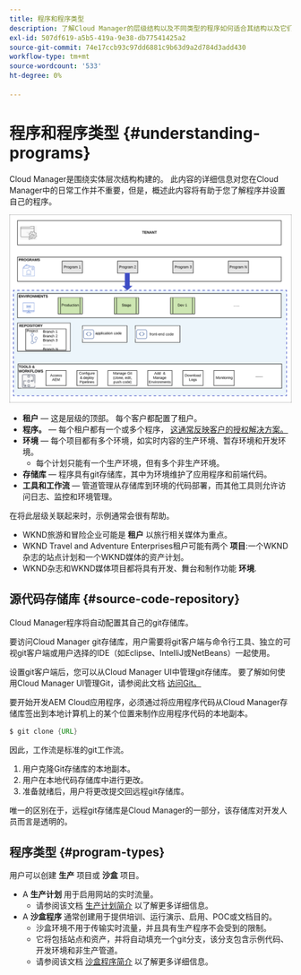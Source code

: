 ```yaml
---
title: 程序和程序类型
description: 了解Cloud Manager的层级结构以及不同类型的程序如何适合其结构以及它们有何不同。
exl-id: 507df619-a5b5-419a-9e38-db77541425a2
source-git-commit: 74e17ccb93c97dd6881c9b63d9a2d784d3add430
workflow-type: tm+mt
source-wordcount: '533'
ht-degree: 0%

---
```



# 程序和程序类型 {#understanding-programs}

Cloud Manager是围绕实体层次结构构建的。 此内容的详细信息对您在Cloud Manager中的日常工作并不重要，但是，概述此内容将有助于您了解程序并设置自己的程序。

![Cloud Manager层次结构](assets/program-types1.png)

* **租户**  — 这是层级的顶部。 每个客户都配置了租户。
* **程序。**  — 每个租户都有一个或多个程序， [这通常反映客户的授权解决方案。](introduction-production-programs.md)
* **环境**  — 每个项目都有多个环境，如实时内容的生产环境、暂存环境和开发环境。
   * 每个计划只能有一个生产环境，但有多个非生产环境。
* **存储库**  — 程序具有git存储库，其中为环境维护了应用程序和前端代码。
* **工具和工作流**  — 管道管理从存储库到环境的代码部署，而其他工具则允许访问日志、监控和环境管理。

在将此层级关联起来时，示例通常会很有帮助。

* WKND旅游和冒险企业可能是 **租户** 以旅行相关媒体为重点。
* WKND Travel and Adventure Enterprises租户可能有两个 **项目**:一个WKND杂志的站点计划和一个WKND媒体的资产计划。
* WKND杂志和WKND媒体项目都将具有开发、舞台和制作功能 **环境**.

## 源代码存储库 {#source-code-repository}

Cloud Manager程序将自动配置其自己的git存储库。

要访问Cloud Manager git存储库，用户需要将git客户端与命令行工具、独立的可视git客户端或用户选择的IDE（如Eclipse、IntelliJ或NetBeans）一起使用。

设置git客户端后，您可以从Cloud Manager UI中管理git存储库。 要了解如何使用Cloud Manager UI管理Git，请参阅此文档 [访问Git。](/help/implementing/cloud-manager/managing-code/accessing-repos.md)

要开始开发AEM Cloud应用程序，必须通过将应用程序代码从Cloud Manager存储库签出到本地计算机上的某个位置来制作应用程序代码的本地副本。

```java
$ git clone {URL}
```

因此，工作流是标准的git工作流。

1. 用户克隆Git存储库的本地副本。
1. 用户在本地代码存储库中进行更改。
1. 准备就绪后，用户将更改提交回远程git存储库。

唯一的区别在于，远程git存储库是Cloud Manager的一部分，该存储库对开发人员而言是透明的。

## 程序类型 {#program-types}

用户可以创建 **生产** 项目或 **沙盒** 项目。

* A **生产计划** 用于启用网站的实时流量。
   * 请参阅该文档 [生产计划简介](/help/implementing/cloud-manager/getting-access-to-aem-in-cloud/introduction-production-programs.md) 以了解更多详细信息。
* A **沙盒程序** 通常创建用于提供培训、运行演示、启用、POC或文档目的。
   * 沙盒环境不用于传输实时流量，并且具有生产程序不会受到的限制。
   * 它将包括站点和资产，并将自动填充一个git分支，该分支包含示例代码、开发环境和非生产管道。
   * 请参阅该文档 [沙盒程序简介](/help/implementing/cloud-manager/getting-access-to-aem-in-cloud/introduction-sandbox-programs.md) 以了解更多详细信息。
